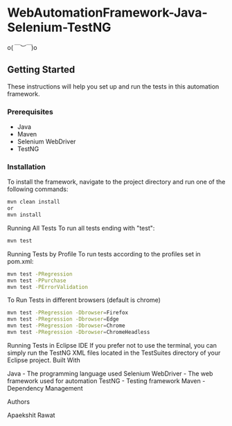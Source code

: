 
# WebAutomationFramework-Java-Selenium-TestNG

o(*￣︶￣*)o

## Getting Started

These instructions will help you set up and run the tests in this automation framework.

### Prerequisites

- Java
- Maven
- Selenium WebDriver
- TestNG

### Installation

To install the framework, navigate to the project directory and run one of the following commands:

```bash
mvn clean install
or
mvn install
```
Running All Tests
To run all tests ending with "test":
```bash
mvn test
```
Running Tests by Profile
To run tests according to the profiles set in pom.xml:
```bash
mvn test -PRegression
mvn test -PPurchase
mvn test -PErrorValidation
```
To Run Tests in different browsers (default is chrome)
```bash
mvn test -PRegression -Dbrowser=Firefox
mvn test -PRegression -Dbrowser=Edge
mvn test -PRegression -Dbrowser=Chrome
mvn test -PRegression -Dbrowser=ChromeHeadless
```
Running Tests in Eclipse IDE
If you prefer not to use the terminal, you can simply run the TestNG XML files located in the TestSuites directory of your Eclipse project.
Built With

Java - The programming language used
Selenium WebDriver - The web framework used for automation
TestNG - Testing framework
Maven - Dependency Management

Authors

Apaekshit Rawat



